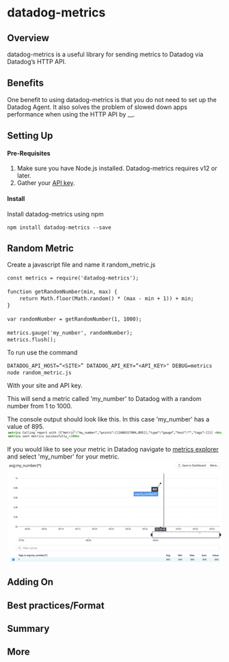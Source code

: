 # datadog-metrics

## Overview
datadog-metrics is a useful library for sending metrics to Datadog via Datadog’s HTTP API. 

## Benefits
One benefit to using datadog-metrics is that you do not need to set up the Datadog Agent. It also solves the problem of slowed down apps performance when using the HTTP API by __. 

## Setting Up
#### Pre-Requisites
1. Make sure you have Node.js installed. Datadog-metrics requires v12 or later. </br>
2. Gather your <a href="https://docs.datadoghq.com/account_management/api-app-keys/">API key</a>.

#### Install
Install datadog-metrics using npm </br>
```
npm install datadog-metrics --save
```

## Random Metric
Create a javascript file and name it random_metric.js

```
const metrics = require('datadog-metrics');

function getRandomNumber(min, max) {
    return Math.floor(Math.random() * (max - min + 1)) + min;
}

var randomNumber = getRandomNumber(1, 1000);

metrics.gauge('my_number', randomNumber);
metrics.flush();
```

To run use the command 
```
DATADOG_API_HOST=“<SITE>” DATADOG_API_KEY=“<API_KEY>" DEBUG=metrics node random_metric.js 
```
With your site and API key. 

This will send a metric called 'my_number' to Datadog with a random number from 1 to 1000.

The console output should look like this. In this case 'my_number' has a value of 895.
<img src="/terminal.png" alt="terminal" width="800">

If you would like to see your metric in Datadog navigate to <a href="https://docs.datadoghq.com/metrics/explorer/">metrics explorer</a> and select 'my_number' for your metric. 
<img src="/random.png" alt="random" width="800">
  
## Adding On


## Best practices/Format

## Summary

## More
